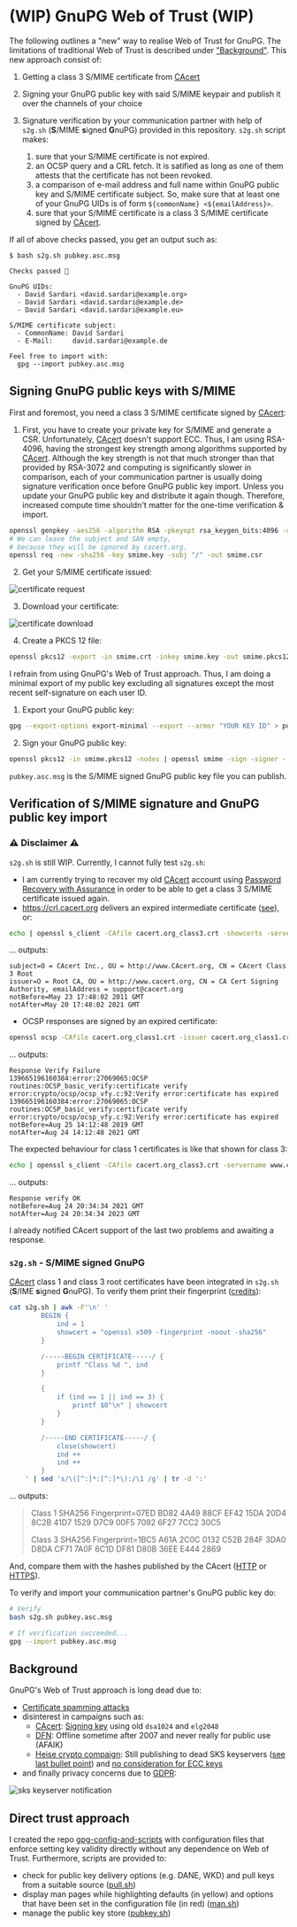 # (WIP) GnuPG Web of Trust (WIP)

The following outlines a "new" way to realise Web of Trust for GnuPG. The limitations of traditional Web of Trust is described under ["Background"](#background). This new approach consist of:

1. Getting a class 3 S/MIME certificate from [CAcert](http://www.cacert.org)
2. Signing your GnuPG public key with said S/MIME keypair and publish it over the channels of your choice
3. Signature verification by your communication partner with help of `s2g.sh` (**S**/MIME **s**igned **G**nuPG) provided in this repository. `s2g.sh` script makes:

    1. sure that your S/MIME certificate is not expired.
    2. an OCSP query and a CRL fetch. It is satified as long as one of them attests that the certificate has not been revoked.
    3. a comparison of e-mail address and full name within GnuPG public key and S/MIME certificate subject. So, make sure that at least one of your GnuPG UIDs is of form `${commonName} <${emailAddress}>`.
    4. sure that your S/MIME certificate is a class 3 S/MIME certificate signed by [CAcert](http://www.cacert.org).

If all of above checks passed, you get an output such as:

```
$ bash s2g.sh pubkey.asc.msg

Checks passed 🎉

GnuPG UIDs:
  - David Sardari <david.sardari@example.org>
  - David Sardari <david.sardari@example.de>
  - David Sardari <david.sardari@example.eu>

S/MIME certificate subject:
  - CommonName: David Sardari
  - E-Mail:     david.sardari@example.de

Feel free to import with:
  gpg --import pubkey.asc.msg

```

## Signing GnuPG public keys with S/MIME

First and foremost, you need a class 3 S/MIME certificate signed by [CAcert](http://www.cacert.org):

1. First, you have to create your private key for S/MIME and generate a CSR. Unfortunately, [CAcert](http://www.cacert.org) doesn't support ECC. Thus, I am using RSA-4096, having the strongest key strength among algorithms supported by [CAcert](http://www.cacert.org). Although the key strength is not that much stronger than that provided by RSA-3072 and computing is significantly slower in comparison, each of your communication partner is usually doing signature verification once before GnuPG public key import. Unless you update your GnuPG public key and distribute it again though. Therefore, increased compute time shouldn't matter for the one-time verification & import.

```bash
openssl genpkey -aes256 -algorithm RSA -pkeyopt rsa_keygen_bits:4096 -out smime.key
# We can leave the subject and SAN empty,
# because they will be ignored by cacert.org.
openssl req -new -sha256 -key smime.key -subj "/" -out smime.csr
```

2. Get your S/MIME certificate issued:

![certificate request](assets/certificate_request.png)

3. Download your certificate:

![certificate download](assets/certificate_download.png)

4. Create a PKCS 12 file:

```bash
openssl pkcs12 -export -in smime.crt -inkey smime.key -out smime.pkcs12
```

I refrain from using GnuPG's Web of Trust approach. Thus, I am doing a minimal export of my public key excluding all signatures except the most recent self-signature on each user ID.

1. Export your GnuPG public key:

```bash
gpg --export-options export-minimal --export --armor "YOUR KEY ID" > pubkey.asc
```

2. Sign your GnuPG public key:

```bash
openssl pkcs12 -in smime.pkcs12 -nodes | openssl smime -sign -signer - -in pubkey.asc -out pubkey.asc.msg
```

`pubkey.asc.msg` is the S/MIME signed GnuPG public key file you can publish.

## Verification of S/MIME signature and GnuPG public key import

###  ⚠ Disclaimer ⚠

`s2g.sh` is still WIP. Currently, I cannot fully test `s2g.sh`:

- I am currently trying to recover my old [CAcert](http://www.cacert.org) account using [Password Recovery with Assurance](https://wiki.cacert.org/FAQ/LostPasswordOrAccount#Password_Recovery_with_Assurance) in order to be able to get a class 3 S/MIME certificate issued again.
- https://crl.cacert.org delivers an expired intermediate certificate ([see](https://www.ssllabs.com/ssltest/analyze.html?d=crl.cacert.org&latest)), or:

```bash
echo | openssl s_client -CAfile cacert.org_class3.crt -showcerts -servername crl.cacert.org -connect crl.cacert.org:443 2>/dev/null | perl -ne '$k++ if /-----BEGIN CERTIFICATE-----/; if(/-----BEGIN CERTIFICATE-----/ .. /-----END CERTIFICATE-----/){print if $k==2}' | openssl x509 -noout -subject -issuer -dates
```

... outputs:

```
subject=O = CAcert Inc., OU = http://www.CAcert.org, CN = CAcert Class 3 Root
issuer=O = Root CA, OU = http://www.cacert.org, CN = CA Cert Signing Authority, emailAddress = support@cacert.org
notBefore=May 23 17:48:02 2011 GMT
notAfter=May 20 17:48:02 2021 GMT
```

- OCSP responses are signed by an expired certificate:

```bash
openssl ocsp -CAfile cacert.org_class1.crt -issuer cacert.org_class1.crt -cert cacert.org_class1.crt -url http://ocsp.cacert.org -text | openssl x509 -dates -noout
```

... outputs:

```
Response Verify Failure
139665196160384:error:27069065:OCSP routines:OCSP_basic_verify:certificate verify error:crypto/ocsp/ocsp_vfy.c:92:Verify error:certificate has expired
139665196160384:error:27069065:OCSP routines:OCSP_basic_verify:certificate verify error:crypto/ocsp/ocsp_vfy.c:92:Verify error:certificate has expired
notBefore=Aug 25 14:12:48 2019 GMT
notAfter=Aug 24 14:12:48 2021 GMT
```

The expected behaviour for class 1 certificates is like that shown for class 3:

```bash
echo | openssl s_client -CAfile cacert.org_class3.crt -servername www.cacert.org -connect www.cacert.org:443 2>/dev/null | openssl x509 | openssl ocsp -CAfile cacert.org_class1.crt -issuer cacert.org_class3.crt -cert - -url http://ocsp.cacert.org -text | openssl x509 -dates -noout
```

... outputs:

```
Response verify OK
notBefore=Aug 24 20:34:34 2021 GMT
notAfter=Aug 24 20:34:34 2023 GMT
```

I already notified CAcert support of the last two problems and awaiting a response.

### `s2g.sh` - S/MIME signed GnuPG

[CAcert](http://www.cacert.org) class 1 and class 3 root certificates have been integrated in `s2g.sh` (**S**/IME **s**igned **G**nuPG). To verify them print their fingerprint ([credits](https://kdecherf.com/blog/2015/04/10/show-the-certificate-chain-of-a-local-x509-file/)):

```bash
cat s2g.sh | awk -F'\n' '
        BEGIN {
            ind = 1
            showcert = "openssl x509 -fingerprint -noout -sha256"
        }

        /-----BEGIN CERTIFICATE-----/ {
            printf "Class %d ", ind
        }

        {
            if (ind == 1 || ind == 3) {
                printf $0"\n" | showcert
            }
        }

        /-----END CERTIFICATE-----/ {
            close(showcert)
            ind ++
            ind ++
        }
    ' | sed 's/\([^:]*:[^:]*\):/\1 /g' | tr -d ':'
```

... outputs:

> Class 1 SHA256 Fingerprint=07ED BD82 4A49 88CF EF42 15DA 20D4 8C2B 41D7 1529 D7C9 00F5 7092 6F27 7CC2 30C5
>
> Class 3 SHA256 Fingerprint=1BC5 A61A 2C0C 0132 C52B 284F 3DA0 D8DA CF71 7A0F 6C1D DF81 D80B 36EE E444 2869

And, compare them with the hashes published by the CAcert ([HTTP](http://www.cacert.org/index.php?id=3) or [HTTPS](https://www.cacert.org/index.php?id=3)).

To verify and import your communication partner's GnuPG public key do:

```bash
# Verify
bash s2g.sh pubkey.asc.msg

# If verification succeeded...
gpg --import pubkey.asc.msg
```

## Background

GnuPG's Web of Trust approach is long dead due to:

- [Certificate spamming attacks](https://gist.github.com/rjhansen/67ab921ffb4084c865b3618d6955275f)
- disinterest in campaigns such as:
  - [CAcert](http://www.cacert.org): [Signing key](http://www.cacert.org/index.php?id=3) using old `dsa1024` and `elg2048`
  - [DFN](https://web.archive.org/web/20070613205827/https://www.pki.dfn.de/content/index.php?id=pgp): Offline sometime after 2007 and never really for public use (AFAIK)
  - [Heise crypto compaign](https://www.heise.de/security/dienste/Krypto-Kampagne-2111.html): Still publishing to dead SKS keyservers ([see last bullet point](https://www.heise.de/security/dienste/Wie-kann-ich-mitmachen-474837.html)) and [no consideration for ECC keys](https://www.heise.de/security/dienste/Zertifizierungsantrag-474471.html)
- and finally privacy concerns due to [GDPR](https://en.wikipedia.org/wiki/General_Data_Protection_Regulation):

![sks keyserver notification](assets/sks_keyserver_notification.png)

## Direct trust approach

I created the repo [gpg-config-and-scripts](https://github.com/duxco/gpg-config-and-scripts) with configuration files that enforce setting key validity directly without any dependence on Web of Trust. Furthermore, scripts are provided to:

  - check for public key delivery options (e.g. DANE, WKD) and pull keys from a suitable source ([pull.sh](https://github.com/duxco/gpg-config-and-scripts/blob/main/bin/pull.sh))
  - display man pages while highlighting defaults (in yellow) and options that have been set in the configuration file (in red) ([man.sh](https://github.com/duxco/gpg-config-and-scripts/blob/main/bin/man.sh))
  - manage the public key store ([pubkey.sh](https://github.com/duxco/gpg-config-and-scripts/blob/main/bin/pubkey.sh))
